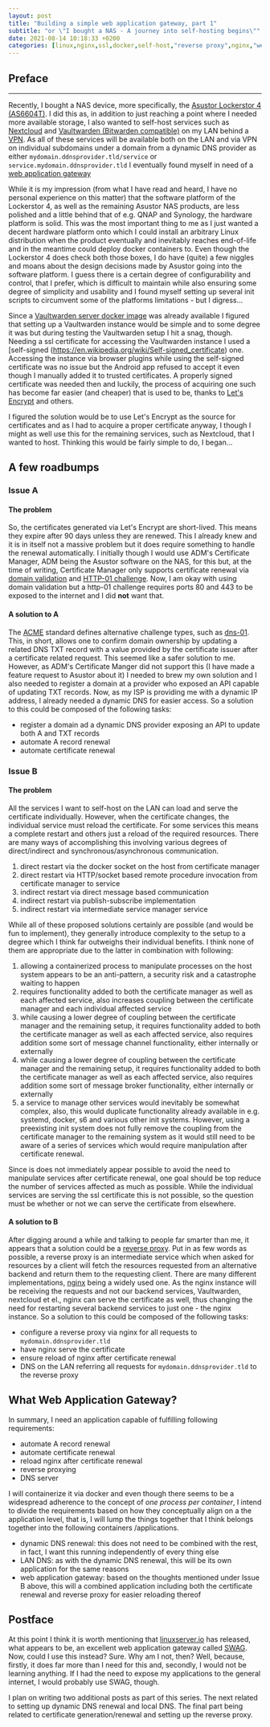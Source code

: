 ```yaml
---
layout: post
title: "Building a simple web application gateway, part 1"
subtitle: "or \"I bought a NAS - A journey into self-hosting begins\""
date: 2021-08-14 10:18:33 +0200
categories: [linux,nginx,ssl,docker,self-host,"reverse proxy",nginx,"web application gateway"]
---
```


## Preface
---
Recently, I bought a NAS device, more specifically, the
[Asustor Lockerstor 4 (AS6604T)](https://www.asustor.com/product?p_id=69). I did this as, in addition to just reaching
a point where I needed more available storage, I also wanted to self-host services such as
[Nextcloud](https://nextcloud.com/) and
[Vaultwarden (Bitwarden compatible)](https://github.com/dani-garcia/vaultwarden) on my LAN behind a
[VPN](https://en.wikipedia.org/wiki/Virtual_private_network). As all of these services will be available both on the LAN
and via VPN on individual subdomains under a domain from a dynamic DNS provider as either
`mydomain.ddnsprovider.tld/service` or `service.mydomain.ddnsprovider.tld` I eventually found myself in need of a
[web application gateway](https://en.wikipedia.org/wiki/Application-level_gateway)

While it is my impression (from what I have read and heard, I have no personal experience on this matter) that the
software platform of the Lockerstor 4, as well as the remaining Asustor NAS products, are less polished and a little
behind that of e.g. QNAP and Synology, the hardware platform is solid. This was the most important thing to me as I
just wanted a decent hardware platform onto which I could install an arbitrary Linux distribution when the product
eventually and inevitably reaches end-of-life and in the meantime could deploy docker containers to. Even though the
Lockerstor 4 does check both those boxes, I do have (quite) a few niggles and moans about the design decisions made by
Asustor going into the software platform. I guess there is a certain degree of configurability and control, that I
prefer, which is difficult to maintain while also ensuring some degree of simplicity and usability and I found myself
setting up several init scripts to circumvent some of the platforms limitations - but I digress...

Since a [Vaultwarden server docker image](https://hub.docker.com/r/vaultwarden/server) was already available I figured
that setting up a Vaultwarden instance would be simple and to some degree it was but during testing the Vaultwarden
setup I hit a snag, though. Needing a ssl certificate for accessing the Vaultwarden instance I used a [self-signed
(https://en.wikipedia.org/wiki/Self-signed_certificate) one. Accessing the instance via browser plugins while using the
self-signed certificate was no issue but the Android app refused to accept it even though I manually added it to
trusted certificates. A properly signed certificate was needed then and luckily, the process of acquiring one such has
become far easier (and cheaper) that is used to be, thanks to [Let's Encrypt](https://letsencrypt.org/) and others.

I figured the solution would be to use Let's Encrypt as the source for certificates and as I had to acquire a proper
certificate anyway, I though I might as well use this for the remaining services, such as Nextcloud, that I wanted to
host. Thinking this would be fairly simple to do, I began...

## A few roadbumps

### Issue A

#### The problem
So, the certificates generated via Let's Encrypt are short-lived. This means they expire after 90 days unless they are
renewed. This I already knew and it is in itself not a massive problem but it does require something to handle the
renewal automatically. I initially though I would use ADM's Certificate Manager, ADM being the Asustor software on the
NAS, for this but, at the time of writing, Certificate Manager only supports certificate renewal via
[domain validation](https://en.wikipedia.org/wiki/Domain-validated_certificate) and
[HTTP-01 challenge](https://letsencrypt.org/docs/challenge-types/#http-01-challenge). Now, I am okay with using domain
validation but a http-01 challenge requires ports 80 and 443 to be exposed to the internet and I did __not__ want that.

#### A solution to A
The [ACME](https://en.wikipedia.org/wiki/Automated_Certificate_Management_Environment) standard defines alternative
challenge types, such as [dns-01](https://letsencrypt.org/docs/challenge-types/#dns-01-challenge). This, in short,
allows one to confirm domain ownership by updating a related DNS TXT record with a value provided by the certificate
issuer after a certificate related request. This seemed like a safer solution to me. However, as ADM's Certificate
Manger did not support this (I have made a feature request to Asustor about it) I needed to brew my own solution and I
also needed to register a domain at a provider who exposed an API capable of updating TXT records. Now, as my ISP is
providing me with a dynamic IP address, I already needed a dynamic DNS for easier access. So a solution to this could be
composed of the following tasks:
* register a domain ad a dynamic DNS provider exposing an API to update both A and TXT records
* automate A record renewal
* automate certificate renewal

### Issue B

#### The problem
All the services I want to self-host on the LAN can load and serve the certificate individually. However, when the
certificate changes, the individual service must reload the certificate. For some services this means a complete restart
and others just a reload of the required resources. There are many ways of accomplishing this involving various degrees
of direct/indirect and synchronous/asynchronous communication.

1. direct restart via the docker socket on the host from certificate manager
2. direct restart via HTTP/socket based remote procedure invocation from certificate manager to service
3. indirect restart via direct message based communication
4. indirect restart via publish-subscribe implementation
5. indirect restart via intermediate service manager service

While all of these proposed solutions certainly are possible (and would be fun to implement), they generally introduce
complexity to the setup to a degree which I think far outweighs their individual benefits. I think none of them are 
appropriate due to the latter in combination with following:

1. allowing a containerized process to manipulate processes on the host system appears to be an anti-pattern, a security
   risk and a catastrophe waiting to happen
2. requires functionality added to both the certificate manager as well as each affected service, also increases
   coupling between the certificate manager and each individual affected service
3. while causing a lower degree of coupling between the certificate manager and the remaining setup, it requires
   functionality added to both the certificate manager as well as each affected service, also requires addition some
   sort of message channel functionality, either internally or externally
4. while causing a lower degree of coupling between the certificate manager and the remaining setup, it requires
   functionality added to both the certificate manager as well as each affected service, also requires addition some
   sort of message broker functionality, either internally or externally
5. a service to manage other services would inevitably be somewhat complex, also, this would duplicate functionality
   already available in e.g. systemd, docker, s6 and various other init systems. However, using a preexisting init
   system does not fully remove the coupling from the certificate manager to the remaining system as it would still need
   to be aware of a series of services which would require manipulation after certificate renewal.

Since is does not immediately appear possible to avoid the need to manipulate services after certificate renewal, one
goal should be top reduce the number of services affected as much as possible. While the individual services are serving
the ssl certificate this is not possible, so the question must be whether or not we can serve the certificate from
elsewhere.

#### A solution to B
After digging around a while and talking to people far smarter than me, it appears that a solution could be a
[reverse proxy](https://www.google.com/url?sa=t&rct=j&q=&esrc=s&source=web&cd=&ved=2ahUKEwiluvSI17DyAhXm8rsIHWoZCqAQFnoECAIQAQ&url=https%3A%2F%2Fen.wikipedia.org%2Fwiki%2FReverse_proxy&usg=AOvVaw2MMiofgTfxGMTpQjv60S9E).
Put in as few words as possible, a reverse proxy is an intermediate service which when asked for resources by a client
will fetch the resources requested from an alternative backend and return them to the requesting client. There are many
different implementations, [nginx](https://www.nginx.com/) being a widely used one. As the nginx instance will be
receiving the requests and not our backend services, Vaultwarden, nextcloud et el., nginx can serve the certificate as
well, thus changing the need for restarting several backend services to just one - the nginx instance. So a solution to
this could be composed of the following tasks:
* configure a reverse proxy via nginx for all requests to `mydomain.ddnsprovider.tld`
* have nginx serve the certificate
* ensure reload of nginx after certificate renewal
* DNS on the LAN referring all requests for `mydomain.ddnsprovider.tld` to the reverse proxy

## What Web Application Gateway?
In summary, I need an application capable of fulfilling following requirements:

* automate A record renewal
* automate certificate renewal
* reload nginx after certificate renewal
* reverse proxying
* DNS server

I will containerize it via docker and even though there seems to be a widespread adherence to the concept of
_one process per container_, I intend to divide the requirements based on how they conceptually align on a the
application level, that is, I will lump the things together that I think belongs together into the following containers
/applications.

* dynamic DNS renewal: this does not need to be combined with  the rest, in fact, I want this running independently of
  every thing else
* LAN DNS: as with the dynamic DNS renewal, this will be its own application for the same reasons
* web application gateway: based on the thoughts mentioned under Issue B above, this will a combined application
  including both the certificate renewal and reverse proxy for easier reloading thereof

## Postface
At this point I think it is worth mentioning that [linuxserver.io](https://www.linuxserver.io/) has released, what
appears to be, an excellent web application gateway called [SWAG](https://docs.linuxserver.io/general/swag). Now, could
I use this instead? Sure. Why am I not, then? Well, because, firstly, it does far more than I need for this and,
secondly, I would not be learning anything. If I had the need to expose my applications to the general internet, I would probably use SWAG, though.

I plan on writing two additional posts as part of this series. The next related to setting up dynamic DNS renewal and
local DNS. The final part being related to certificate generation/renewal and setting up the reverse proxy.

